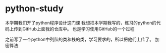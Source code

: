 # python-study
本学期我们开了python程序设计这门课
我想把本学期我写的，练习的python的代码上传到GitHub上面我的仓库中。
也是学习使用GitHub的一个过程




之前写了一个python中列队的类和栈的类，学习要求的，所以把他们上传了。
加密算法

